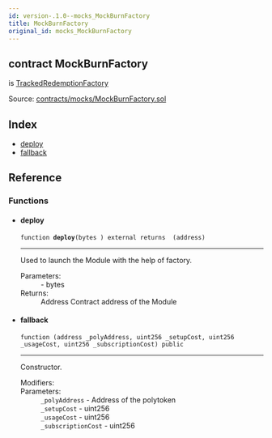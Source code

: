 ```yaml
---
id: version-.1.0--mocks_MockBurnFactory
title: MockBurnFactory
original_id: mocks_MockBurnFactory
---
```


<div class="contract-doc"><div class="contract"><h2 class="contract-header"><span class="contract-kind">contract</span> MockBurnFactory</h2><p class="base-contracts"><span>is</span> <a href="modules_Experimental_Burn_TrackedRedemptionFactory.html">TrackedRedemptionFactory</a></p><div class="source">Source: <a href="https://github.com/PolymathNetwork/polymath-core/blob/v2.0.0/contracts/mocks/MockBurnFactory.sol" target="_blank">contracts/mocks/MockBurnFactory.sol</a></div></div><div class="index"><h2>Index</h2><ul><li><a href="mocks_MockBurnFactory.html#deploy">deploy</a></li><li><a href="mocks_MockBurnFactory.html#">fallback</a></li></ul></div><div class="reference"><h2>Reference</h2><div class="functions"><h3>Functions</h3><ul><li><div class="item function"><span id="deploy" class="anchor-marker"></span><h4 class="name">deploy</h4><div class="body"><code class="signature">function <strong>deploy</strong><span>(bytes ) </span><span>external </span><span>returns  (address) </span></code><hr/><div class="description"><p>Used to launch the Module with the help of factory.</p></div><dl><dt><span class="label-parameters">Parameters:</span></dt><dd><div><code></code> - bytes</div></dd><dt><span class="label-return">Returns:</span></dt><dd>Address Contract address of the Module</dd></dl></div></div></li><li><div class="item function"><span id="fallback" class="anchor-marker"></span><h4 class="name">fallback</h4><div class="body"><code class="signature">function <strong></strong><span>(address _polyAddress, uint256 _setupCost, uint256 _usageCost, uint256 _subscriptionCost) </span><span>public </span></code><hr/><div class="description"><p>Constructor.</p></div><dl><dt><span class="label-modifiers">Modifiers:</span></dt><dd></dd><dt><span class="label-parameters">Parameters:</span></dt><dd><div><code>_polyAddress</code> - Address of the polytoken</div><div><code>_setupCost</code> - uint256</div><div><code>_usageCost</code> - uint256</div><div><code>_subscriptionCost</code> - uint256</div></dd></dl></div></div></li></ul></div></div></div>
